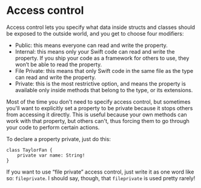 # Access control

Access control lets you specify what data inside structs and classes should be exposed to the outside world, and you get to choose four modifiers:

-   Public: this means everyone can read and write the property.
-   Internal: this means only your Swift code can read and write the property. If you ship your code as a framework for others to use, they won’t be able to read the property.
-   File Private: this means that only Swift code in the same file as the type can read and write the property.
-   Private: this is the most restrictive option, and means the property is available only inside methods that belong to the type, or its extensions.

Most of the time you don't need to specify access control, but sometimes you'll want to explicitly set a property to be private because it stops others from accessing it directly. This is useful because your own methods can work with that property, but others can't, thus forcing them to go through your code to perform certain actions.

To declare a property private, just do this:

    class TaylorFan {
        private var name: String!
    }

If you want to use “file private” access control, just write it as one word like so: `fileprivate`. I should say, though, that `fileprivate` is used pretty rarely!
